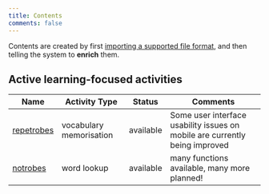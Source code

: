 ```yaml
---
title: Contents
comments: false
---
```


Contents are created by first [importing a supported file format](/page/software/configure/imports), and then telling the system to <b>enrich</b> them.


## Active learning-focused activities

| Name | Activity Type | Status | Comments |
|----------|-------------|------|------|
| [repetrobes](/page/software/learn/repetrobes) | vocabulary memorisation | available | Some user interface usability issues on mobile are currently being improved |
| [notrobes](/page/software/learn/notrobes) | word lookup | available | many functions available, many more planned! |
